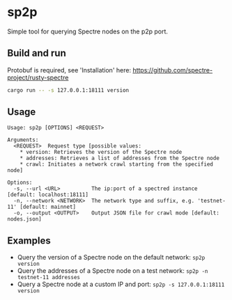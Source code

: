 # sp2p

Simple tool for querying Spectre nodes on the p2p port.

## Build and run

Protobuf is required, see 'Installation' here: https://github.com/spectre-project/rusty-spectre

```bash
cargo run -- -s 127.0.0.1:18111 version
```

## Usage

```text
Usage: sp2p [OPTIONS] <REQUEST>

Arguments:
  <REQUEST>  Request type [possible values:
    * version: Retrieves the version of the Spectre node
    * addresses: Retrieves a list of addresses from the Spectre node
    * crawl: Initiates a network crawl starting from the specified node]

Options:
  -s, --url <URL>          The ip:port of a spectred instance [default: localhost:18111]
  -n, --network <NETWORK>  The network type and suffix, e.g. 'testnet-11' [default: mainnet]
  -o, --output <OUTPUT>    Output JSON file for crawl mode [default: nodes.json]
```

## Examples

- Query the version of a Spectre node on the default network: `sp2p version`
- Query the addresses of a Spectre node on a test network: `sp2p -n testnet-11 addresses`
- Query a Spectre node at a custom IP and port: `sp2p -s 127.0.0.1:18111 version`
